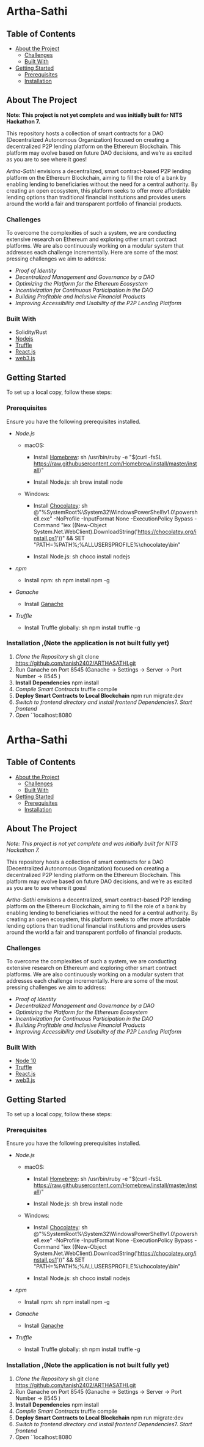 # Artha-Sathi

## Table of Contents

- [About the Project](#about-the-project)
  - [Challenges](#challenges)
  - [Built With](#built-with)
- [Getting Started](#getting-started)
  - [Prerequisites](#prerequisites)
  - [Installation](#installation)

<!-- ABOUT THE PROJECT -->

## About The Project

**Note: This project is not yet complete and was initially built for NITS Hackathon 7.**

This repository hosts a collection of smart contracts for a DAO (Decentralized Autonomous Organization) focused on creating a decentralized P2P lending platform on the Ethereum Blockchain. This platform may evolve based on future DAO decisions, and we’re as excited as you are to see where it goes!

*Artha-Sathi* envisions a decentralized, smart contract-based P2P lending platform on the Ethereum Blockchain, aiming to fill the role of a bank by enabling lending to beneficiaries without the need for a central authority. By creating an open ecosystem, this platform seeks to offer more affordable lending options than traditional financial institutions and provides users around the world a fair and transparent portfolio of financial products.

### Challenges

To overcome the complexities of such a system, we are conducting extensive research on Ethereum and exploring other smart contract platforms. We are also continuously working on a modular system that addresses each challenge incrementally. Here are some of the most pressing challenges we aim to address:

- *Proof of Identity*
- *Decentralized Management and Governance by a DAO*
- *Optimizing the Platform for the Ethereum Ecosystem*
- *Incentivization for Continuous Participation in the DAO*
- *Building Profitable and Inclusive Financial Products*
- *Improving Accessibility and Usability of the P2P Lending Platform*

### Built With

-  Solidity/Rust
- [Nodejs](https://nodejs.org/en/)
- [Truffle](https://trufflesuite.com/)
- [React.js](https://reactjs.org/)
- [web3.js](https://web3js.readthedocs.io/en/1.0/getting-started.html)

<!-- GETTING STARTED -->

## Getting Started

To set up a local copy, follow these steps:

### Prerequisites

Ensure you have the following prerequisites installed.

- *Node.js*
  - macOS:
    - Install [Homebrew](https://brew.sh/):
      sh
      /usr/bin/ruby -e "$(curl -fsSL https://raw.githubusercontent.com/Homebrew/install/master/install)"
      
    - Install Node.js:
      sh
      brew install node
      
  - Windows:
    - Install [Chocolatey](https://chocolatey.org/install):
      sh
      @"%SystemRoot%\System32\WindowsPowerShell\v1.0\powershell.exe" -NoProfile -InputFormat None -ExecutionPolicy Bypass -Command "iex ((New-Object System.Net.WebClient).DownloadString('https://chocolatey.org/install.ps1'))" && SET "PATH=%PATH%;%ALLUSERSPROFILE%\chocolatey\bin"
      
    - Install Node.js:
      sh
      choco install nodejs
      

- *npm*
  - Install npm:
    sh
    npm install npm -g
    

- *Ganache*
  - Install [Ganache](https://trufflesuite.com/ganache/)

- *Truffle*
  - Install Truffle globally:
    sh
    npm install truffle -g
    

### Installation ,(Note the application is not built fully yet)

1. *Clone the Repository*
   sh
   git clone https://github.com/tanish2402/ARTHASATHI.git
2. Run Ganache on Port 8545 (Ganache -> Settings -> Server -> Port Number -> 8545
)
3. **Install Dependencies**
  npm install
4. *Compile Smart Contracts*
  truffle compile
5. **Deploy Smart Contracts to Local Blockchain**
  npm run migrate:dev
6. *Switch to frontend directory and install frontend Dependencies*7.   *Start frontend*
8.  *Open*
  ``localhost:8080  
  

# Artha-Sathi

## Table of Contents

- [About the Project](#about-the-project)
  - [Challenges](#challenges)
  - [Built With](#built-with)
- [Getting Started](#getting-started)
  - [Prerequisites](#prerequisites)
  - [Installation](#installation)

<!-- ABOUT THE PROJECT -->

## About The Project

*Note: This project is not yet complete and was initially built for NITS Hackathon 7.*

This repository hosts a collection of smart contracts for a DAO (Decentralized Autonomous Organization) focused on creating a decentralized P2P lending platform on the Ethereum Blockchain. This platform may evolve based on future DAO decisions, and we’re as excited as you are to see where it goes!

*Artha-Sathi* envisions a decentralized, smart contract-based P2P lending platform on the Ethereum Blockchain, aiming to fill the role of a bank by enabling lending to beneficiaries without the need for a central authority. By creating an open ecosystem, this platform seeks to offer more affordable lending options than traditional financial institutions and provides users around the world a fair and transparent portfolio of financial products.

### Challenges

To overcome the complexities of such a system, we are conducting extensive research on Ethereum and exploring other smart contract platforms. We are also continuously working on a modular system that addresses each challenge incrementally. Here are some of the most pressing challenges we aim to address:

- *Proof of Identity*
- *Decentralized Management and Governance by a DAO*
- *Optimizing the Platform for the Ethereum Ecosystem*
- *Incentivization for Continuous Participation in the DAO*
- *Building Profitable and Inclusive Financial Products*
- *Improving Accessibility and Usability of the P2P Lending Platform*

### Built With

- [Node 10](https://nodejs.org/en/)
- [Truffle](https://trufflesuite.com/)
- [React.js](https://reactjs.org/)
- [web3.js](https://web3js.readthedocs.io/en/1.0/getting-started.html)

<!-- GETTING STARTED -->

## Getting Started

To set up a local copy, follow these steps:

### Prerequisites

Ensure you have the following prerequisites installed.

- *Node.js*
  - macOS:
    - Install [Homebrew](https://brew.sh/):
      sh
      /usr/bin/ruby -e "$(curl -fsSL https://raw.githubusercontent.com/Homebrew/install/master/install)"
      
    - Install Node.js:
      sh
      brew install node
      
  - Windows:
    - Install [Chocolatey](https://chocolatey.org/install):
      sh
      @"%SystemRoot%\System32\WindowsPowerShell\v1.0\powershell.exe" -NoProfile -InputFormat None -ExecutionPolicy Bypass -Command "iex ((New-Object System.Net.WebClient).DownloadString('https://chocolatey.org/install.ps1'))" && SET "PATH=%PATH%;%ALLUSERSPROFILE%\chocolatey\bin"
      
    - Install Node.js:
      sh
      choco install nodejs
      

- *npm*
  - Install npm:
    sh
    npm install npm -g
    

- *Ganache*
  - Install [Ganache](https://trufflesuite.com/ganache/)

- *Truffle*
  - Install Truffle globally:
    sh
    npm install truffle -g
    

### Installation ,(Note the application is not built fully yet)

1. *Clone the Repository*
   sh
   git clone https://github.com/tanish2402/ARTHASATHI.git
2. Run Ganache on Port 8545 (Ganache -> Settings -> Server -> Port Number -> 8545
)
3. **Install Dependencies**
  npm install
4. *Compile Smart Contracts*
  truffle compile
5. **Deploy Smart Contracts to Local Blockchain**
  npm run migrate:dev
6. *Switch to frontend directory and install frontend Dependencies*7.   *Start frontend*
8.  *Open*
  ``localhost:8080
